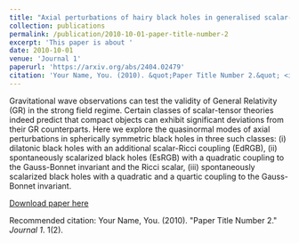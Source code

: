 ```yaml
---
title: "Axial perturbations of hairy black holes in generalised scalar-tensor theories"
collection: publications
permalink: /publication/2010-10-01-paper-title-number-2
excerpt: 'This paper is about '
date: 2010-10-01
venue: 'Journal 1'
paperurl: 'https://arxiv.org/abs/2404.02479'
citation: 'Your Name, You. (2010). &quot;Paper Title Number 2.&quot; <i>Journal 1</i>. 1(2).'
---
```

Gravitational wave observations can test the validity of General Relativity (GR) in the strong field regime. Certain classes of scalar-tensor theories indeed predict that compact objects can exhibit significant deviations from their GR counterparts. Here we explore the quasinormal modes of axial perturbations in spherically symmetric black holes in three such classes: (i) dilatonic black holes with an additional scalar-Ricci coupling (EdRGB), (ii) spontaneously scalarized black holes (EsRGB) with a quadratic coupling to the Gauss-Bonnet invariant and the Ricci scalar, (iii) spontaneously scalarized black holes with a quadratic and a quartic coupling to the Gauss-Bonnet invariant.

[Download paper here](http://academicpages.github.io/files/paper2.pdf)

Recommended citation: Your Name, You. (2010). "Paper Title Number 2." <i>Journal 1</i>. 1(2).


